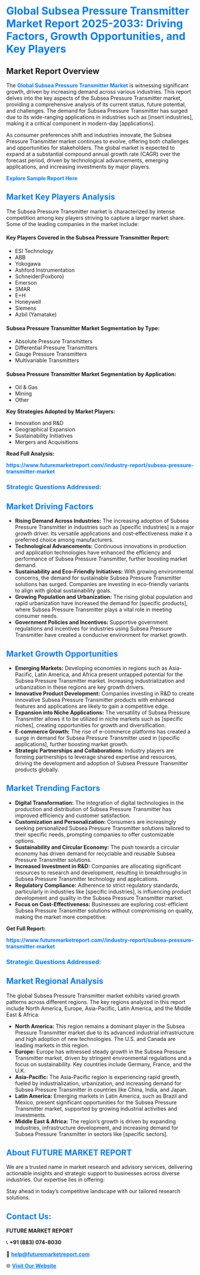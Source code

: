 <h1 style="color: #007BFF;">Global Subsea Pressure Transmitter Market Report 2025-2033: Driving Factors, Growth Opportunities, and Key Players</h1>

<section id="overview">
<h2>Market Report Overview</h2>
<p>The <a href="https://www.futuremarketreport.com//industry-report/subsea-pressure-transmitter-market" style="color: #007BFF; text-decoration: none;"><strong>Global Subsea Pressure Transmitter Market</strong></a> is witnessing significant growth, driven by increasing demand across various industries. This report delves into the key aspects of the Subsea Pressure Transmitter market, providing a comprehensive analysis of its current status, future potential, and challenges. The demand for Subsea Pressure Transmitter has surged due to its wide-ranging applications in industries such as [insert industries], making it a critical component in modern-day [applications].</p>
<p>As consumer preferences shift and industries innovate, the Subsea Pressure Transmitter market continues to evolve, offering both challenges and opportunities for stakeholders. The global market is expected to expand at a substantial compound annual growth rate (CAGR) over the forecast period, driven by technological advancements, emerging applications, and increasing investments by major players.</p>
</section>

<section id="overview">
<p><a href="https://www.futuremarketreport.com//request-sample/reportId=81684" style="color: #007BFF; text-decoration: none;"><strong>Explore Sample Report Here</strong></a></p>
</section>

<section id="key-players">
<h2 style="color: #007BFF;">Market Key Players Analysis</h2>
<p>The Subsea Pressure Transmitter market is characterized by intense competition among key players striving to capture a larger market share. Some of the leading companies in the market include:</p>
<h4>Key Players Covered in the Subsea Pressure Transmitter Report:</h4>
<ul><li>ESI Technology</li><li>ABB</li><li>Yokogawa</li><li>Ashford Instrumentation</li><li>Schneider(Foxboro)</li><li>Emerson</li><li>SMAR</li><li>E+H</li><li>Honeywell</li><li>Siemens</li><li>Azbil (Yamatake)​</li></ul>
<h4>Subsea Pressure Transmitter Market Segmentation by Type:</h4>
<ul><li>Absolute Pressure Transmitters</li><li>Differential Pressure Transmitters</li><li>Gauge Pressure Transmitters</li><li>Multivariable Transmitters</li></ul>

<h4>Subsea Pressure Transmitter Market Segmentation by Application:</h4>
<ul><li>Oil &amp; Gas</li><li>Mining</li><li>Other</li></ul>
<p><strong>Key Strategies Adopted by Market Players:</strong></p>
<ul>
<li>Innovation and R&D</li>
<li>Geographical Expansion</li>
<li>Sustainability Initiatives</li>
<li>Mergers and Acquisitions</li>
</ul>
</section>

<section>
<p><strong>Read Full Analysis: </strong></p><a href="https://www.futuremarketreport.com//industry-report/subsea-pressure-transmitter-market" style="color: #007BFF; text-decoration: none;"><strong>https://www.futuremarketreport.com//industry-report/subsea-pressure-transmitter-market</strong></a>
<h3 style="color: #007BFF;">Strategic Questions Addressed:</h3>
</section>

<section id="driving-factors">
<h2 style="color: #007BFF;">Market Driving Factors</h2>
<ul>
<li><strong>Rising Demand Across Industries:</strong> The increasing adoption of Subsea Pressure Transmitter in industries such as [specific industries] is a major growth driver. Its versatile applications and cost-effectiveness make it a preferred choice among manufacturers.</li>
<li><strong>Technological Advancements:</strong> Continuous innovations in production and application technologies have enhanced the efficiency and performance of Subsea Pressure Transmitter, further boosting market demand.</li>
<li><strong>Sustainability and Eco-Friendly Initiatives:</strong> With growing environmental concerns, the demand for sustainable Subsea Pressure Transmitter solutions has surged. Companies are investing in eco-friendly variants to align with global sustainability goals.</li>
<li><strong>Growing Population and Urbanization:</strong> The rising global population and rapid urbanization have increased the demand for [specific products], where Subsea Pressure Transmitter plays a vital role in meeting consumer needs.</li>
<li><strong>Government Policies and Incentives:</strong> Supportive government regulations and incentives for industries using Subsea Pressure Transmitter have created a conducive environment for market growth.</li>
</ul>
</section>

<section id="growth-opportunities">
<h2 style="color: #007BFF;">Market Growth Opportunities</h2>
<ul>
<li><strong>Emerging Markets:</strong> Developing economies in regions such as Asia-Pacific, Latin America, and Africa present untapped potential for the Subsea Pressure Transmitter market. Increasing industrialization and urbanization in these regions are key growth drivers.</li>
<li><strong>Innovative Product Development:</strong> Companies investing in R&D to create innovative Subsea Pressure Transmitter products with enhanced features and applications are likely to gain a competitive edge.</li>
<li><strong>Expansion into Niche Applications:</strong> The versatility of Subsea Pressure Transmitter allows it to be utilized in niche markets such as [specific niches], creating opportunities for growth and diversification.</li>
<li><strong>E-commerce Growth:</strong> The rise of e-commerce platforms has created a surge in demand for Subsea Pressure Transmitter used in [specific applications], further boosting market growth.</li>
<li><strong>Strategic Partnerships and Collaborations:</strong> Industry players are forming partnerships to leverage shared expertise and resources, driving the development and adoption of Subsea Pressure Transmitter products globally.</li>
</ul>
</section>

<section id="trending-factors">
<h2 style="color: #007BFF;">Market Trending Factors</h2>
<ul>
<li><strong>Digital Transformation:</strong> The integration of digital technologies in the production and distribution of Subsea Pressure Transmitter has improved efficiency and customer satisfaction.</li>
<li><strong>Customization and Personalization:</strong> Consumers are increasingly seeking personalized Subsea Pressure Transmitter solutions tailored to their specific needs, prompting companies to offer customizable options.</li>
<li><strong>Sustainability and Circular Economy:</strong> The push towards a circular economy has driven demand for recyclable and reusable Subsea Pressure Transmitter solutions.</li>
<li><strong>Increased Investment in R&D:</strong> Companies are allocating significant resources to research and development, resulting in breakthroughs in Subsea Pressure Transmitter technology and applications.</li>
<li><strong>Regulatory Compliance:</strong> Adherence to strict regulatory standards, particularly in industries like [specific industries], is influencing product development and quality in the Subsea Pressure Transmitter market.</li>
<li><strong>Focus on Cost-Effectiveness:</strong> Businesses are exploring cost-efficient Subsea Pressure Transmitter solutions without compromising on quality, making the market more competitive.</li>
</ul>
</section>

<section>
<p><strong>Get Full Report: </strong></p><a href="https://www.futuremarketreport.com//industry-report/subsea-pressure-transmitter-market" style="color: #007BFF; text-decoration: none;"><strong>https://www.futuremarketreport.com//industry-report/subsea-pressure-transmitter-market</strong></a>
<h3 style="color: #007BFF;">Strategic Questions Addressed:</h3>
</section>


<section id="regional-analysis">
<h2 style="color: #007BFF;">Market Regional Analysis</h2>
<p>The global Subsea Pressure Transmitter market exhibits varied growth patterns across different regions. The key regions analyzed in this report include North America, Europe, Asia-Pacific, Latin America, and the Middle East & Africa:</p>
<ul>
<li><strong>North America:</strong> This region remains a dominant player in the Subsea Pressure Transmitter market due to its advanced industrial infrastructure and high adoption of new technologies. The U.S. and Canada are leading markets in this region.</li>
<li><strong>Europe:</strong> Europe has witnessed steady growth in the Subsea Pressure Transmitter market, driven by stringent environmental regulations and a focus on sustainability. Key countries include Germany, France, and the U.K.</li>
<li><strong>Asia-Pacific:</strong> The Asia-Pacific region is experiencing rapid growth, fueled by industrialization, urbanization, and increasing demand for Subsea Pressure Transmitter in countries like China, India, and Japan.</li>
<li><strong>Latin America:</strong> Emerging markets in Latin America, such as Brazil and Mexico, present significant opportunities for the Subsea Pressure Transmitter market, supported by growing industrial activities and investments.</li>
<li><strong>Middle East & Africa:</strong> The region’s growth is driven by expanding industries, infrastructure development, and increasing demand for Subsea Pressure Transmitter in sectors like [specific sectors].</li>
</ul>
</section>

<footer>
<h2 style="color: #007BFF;">About FUTURE MARKET REPORT</h2>
<p>We are a trusted name in market research and advisory services, delivering actionable insights and strategic support to businesses across diverse industries. Our expertise lies in offering:</p>

<p>Stay ahead in today’s competitive landscape with our tailored research solutions.</p>

<h2 style="color: #007BFF;">Contact Us:</h2>
<p><strong>FUTURE MARKET REPORT</strong></p>
<p>📞 <strong>+91 (883) 074-8030</strong></p>
<p>📧 <strong><a href="mailto:help@futuremarketreport.com" style="color: #007BFF;">help@futuremarketreport.com</a></strong></p>
<p>🌐 <strong><a href="https://www.futuremarketreport.com/" style="color: #007BFF;">Visit Our Website</a></strong></p>
</footer>